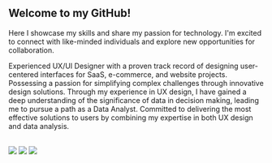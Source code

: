 ## Welcome to my GitHub!

Here I showcase my skills and share my passion for technology. I'm excited to connect with like-minded individuals and explore new opportunities for collaboration.

Experienced UX/UI Designer with a proven track record of designing user-centered interfaces for SaaS, e-commerce, and website projects. Possessing a passion for simplifying complex challenges through innovative design solutions. Through my experience in UX design, I have gained a deep understanding of the significance of data in decision making, leading me to pursue a path as a Data Analyst. Committed to delivering the most effective solutions to users by combining my expertise in both UX design and data analysis.

<!--- - 👨🏻‍🎓 Student at (NOME DO CURSO QUE EU PASSAR) in (NOME DA INSTITUIÇÃO), currently in my first year. -->

<!--##


<div align="left">
  <a href="https://github.com/gouveaguilherme">
  <img height="160em" src="https://github-readme-stats.vercel.app/api/top-langs/?username=gouveaguilherme&layout=compact&langs_count=7&theme=dracula"/>
  <img height="160em" src="https://github-readme-stats.vercel.app/api?username=gouveaguilherme&show_icons=true&theme=dracula&include_all_commits=true&count_private=true"/> 
</div>


##-->

</br>

<!--
### Skills
<div style="display: inline_block"><br>
  
  
   TECNOLOGIAS QUE AINDA ESTOU ESTUDANDO
  <img align="center" alt="Guilherme-React" height="30" width="40" src="https://cdn.jsdelivr.net/gh/devicons/devicon/icons/react/react-original.svg" />
  <img align="center" alt="Guilherme-Vue" height="30" width="40" src="https://cdn.jsdelivr.net/gh/devicons/devicon/icons/vuejs/vuejs-original.svg" />
  <img align="center" alt="Guilherme-Node" height="30" width="40" src="https://cdn.jsdelivr.net/gh/devicons/devicon/icons/nodejs/nodejs-original.svg" />
  <img align="center" alt="Guilherme-Python" height="30" width="40" src="https://cdn.jsdelivr.net/gh/devicons/devicon/icons/python/python-original.svg" />
  
  
  <img align="center" alt="Guilherme-Figma" height="40" width="40" src="https://cdn.jsdelivr.net/gh/devicons/devicon/icons/figma/figma-original.svg" />
  &nbsp;&nbsp;&nbsp;&nbsp;&nbsp;&nbsp;&nbsp;&nbsp;&nbsp;&nbsp;&nbsp;&nbsp;&nbsp;
  <img align="center" alt="Guilherme-XD" height="40" width="40" src="https://cdn.jsdelivr.net/gh/devicons/devicon/icons/xd/xd-plain.svg" />
</div>

##
-->
  
<div> 
  <a href="https://instagram.com/gui.sgouvea" target="_blank"><img src="https://img.shields.io/badge/-Instagram-%23E4405F?style=for-the-badge&logo=instagram&logoColor=white" target="_blank"></a>
  <a href = "mailto:gui.sgouvea@gmail.com"><img src="https://img.shields.io/badge/-Gmail-%23333?style=for-the-badge&logo=gmail&logoColor=white" target="_blank"></a>
  <a href="https://www.linkedin.com/in/gouveaguilherme" target="_blank"><img src="https://img.shields.io/badge/-LinkedIn-%230077B5?style=for-the-badge&logo=linkedin&logoColor=white" target="_blank"></a>
